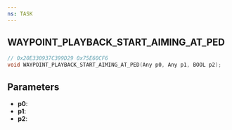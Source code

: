 ```yaml
---
ns: TASK
---
```

## WAYPOINT_PLAYBACK_START_AIMING_AT_PED

```c
// 0x20E330937C399D29 0x75E60CF6
void WAYPOINT_PLAYBACK_START_AIMING_AT_PED(Any p0, Any p1, BOOL p2);
```


## Parameters
* **p0**: 
* **p1**: 
* **p2**: 

